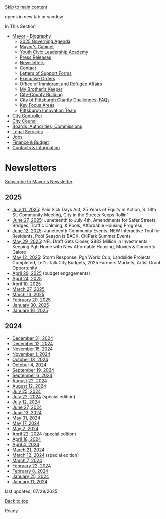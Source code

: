 [Skip to main content](https://www.pittsburghpa.gov/City-Government/Mayor/Newsletters#main-content)

opens in new tab or window

In This Section

- [Mayor](https://www.pittsburghpa.gov/City-Government/Mayor)  - [Biography](https://www.pittsburghpa.gov/City-Government/Mayor/Biography)
  - [2025 Governing Agenda](https://www.pittsburghpa.gov/City-Government/Mayor/2025-Governing-Agenda)
  - [Mayor's Cabinet](https://www.pittsburghpa.gov/City-Government/Mayor/Mayors-Cabinet)
  - [Youth Civic Leadership Academy](https://www.pittsburghpa.gov/City-Government/Mayor/Youth-Civic-Leadership-Academy)
  - [Press Releases](https://www.pittsburghpa.gov/City-Government/Mayor/Press-Releases)
  - [Newsletters](https://www.pittsburghpa.gov/City-Government/Mayor/Newsletters)
  - [Contact](https://www.pittsburghpa.gov/City-Government/Mayor/Contact)
  - [Letters of Support Forms](https://www.pittsburghpa.gov/City-Government/Mayor/Letters-of-Support-Forms)
  - [Executive Orders](https://www.pittsburghpa.gov/City-Government/Mayor/Executive-Orders)
  - [Office of Immigrant and Refugee Affairs](https://www.pittsburghpa.gov/City-Government/Mayor/Office-of-Immigrant-and-Refugee-Affairs)
  - [My Brother's Keeper](https://www.pittsburghpa.gov/City-Government/Mayor/My-Brothers-Keeper)
  - [City-County Building](https://www.pittsburghpa.gov/City-Government/Mayor/City-County-Building)
  - [City of Pittsburgh Charity Challenges: FAQs](https://www.pittsburghpa.gov/City-Government/Mayor/City-of-Pittsburgh-Charity-Challenges-FAQs)
  - [Key Focus Areas](https://www.pittsburghpa.gov/City-Government/Mayor/Key-Focus-Areas)
  - [Pittsburgh Innovation Team](https://www.pittsburghpa.gov/City-Government/Mayor/Pittsburgh-Innovation-Team)
- [City Controller](https://www.pittsburghpa.gov/City-Government/City-Controllers-Office)
- [City Council](https://www.pittsburghpa.gov/City-Government/City-Council)
- [Boards, Authorities, Commissions](https://www.pittsburghpa.gov/City-Government/Boards-Authorities-Commissions)
- [Legal Services](https://www.pittsburghpa.gov/City-Government/Legal-Services)
- [Jobs](https://www.pittsburghpa.gov/City-Government/Jobs)
- [Finance & Budget](https://www.pittsburghpa.gov/City-Government/Finance-Budget)
- [Contacts & Information](https://www.pittsburghpa.gov/City-Government/Contacts-Information)

# Newsletters

[Subscribe to Mayor's Newsletter](https://pittsburghpa.us1.list-manage.com/subscribe?u=e562dca418a41a4ab246a3bb1&id=b3186fb918)

## 2025

- [July 11, 2025](https://mailchi.mp/pittsburghpa/news-from-office-mayor-gainey-11038857?e=[UNIQID]): Paid Sick Days Act, 25 Years of Equity in Action, S. 18th St. Community Meeting, City in the Streets Keeps Rollin'
- [June 27, 2025](https://mailchi.mp/pittsburghpa/news-from-office-mayor-gainey-11038573?e=[UNIQID]): Juneteenth to July 4th, Amendments for Safer Streets, Bridges, Traffic Calming, & Pools, Affordable Housing Progress
- [June 12, 2025](https://mailchi.mp/pittsburghpa/news-from-office-mayor-gainey-11038273?e=[UNIQID]): Juneteenth Community Events, NEW Interactive Tool for Residents, Pool Season is BACK, CitiPark Summer Events
- [May 29, 2025](https://mailchi.mp/pittsburghpa/news-from-office-mayor-gainey-11037920?e=[UNIQID]): NFL Draft Gets Closer, $882 Million in Investments, Keeping Pgh Home with New Affordable Housing, Movies & Concerts Galore
- [May 12, 2025](https://mailchi.mp/pittsburghpa/news-from-office-mayor-gainey-11037639?e=[UNIQID]): Storm Response, Pgh World Cup, Landslide Projects Completed, Let's Talk City Budgets, 2025 Farmers Markets, Artist Grant Opportunity
- [April 29, 2025](https://mailchi.mp/pittsburghpa/news-from-office-mayor-gainey-10413601?e=[UNIQID]) (budget engagements)
- [April 24, 2025](https://mailchi.mp/pittsburghpa/news-from-office-mayor-gainey-11037393?e=[UNIQID])
- [April 10, 2025](https://mailchi.mp/pittsburghpa/news-from-office-mayor-gainey-11037006?e=[UNIQID])
- [March 27, 2025](https://mailchi.mp/pittsburghpa/news-from-office-mayor-gainey-11036812?e=[UNIQID])
- [March 13, 2025](https://mailchi.mp/pittsburghpa/news-from-office-mayor-gainey-11036314?e=[UNIQID])
- [February 20, 2025](https://mailchi.mp/pittsburghpa/news-from-office-mayor-gainey-11036101?e=[UNIQID])
- [January 30, 2025](https://mailchi.mp/pittsburghpa/news-from-office-mayor-gainey-11035671?e=[UNIQID])
- [January 16, 2025](https://mailchi.mp/pittsburghpa/news-from-office-mayor-gainey-11035180?e=[UNIQID])

## 2024

- [December 31, 2024](https://mailchi.mp/pittsburghpa/news-from-office-mayor-gainey-11035057?e=[UNIQID])
- [December 12, 2024](https://mailchi.mp/pittsburghpa/news-from-office-mayor-gainey-11034654?e=[UNIQID])
- [November 15, 2024](https://mailchi.mp/pittsburghpa/news-from-office-mayor-gainey-11034277?e=[UNIQID])
- [November 1, 2024](https://mailchi.mp/pittsburghpa/news-from-office-mayor-gainey-11034036?e=[UNIQID])
- [October 18, 2024](https://mailchi.mp/pittsburghpa/news-from-office-mayor-gainey-11033728?e=[UNIQID])
- [October 4, 2024](https://mailchi.mp/pittsburghpa/news-from-office-mayor-gainey-10417441?e=[UNIQID])
- [September 19, 2024](https://mailchi.mp/pittsburghpa/news-from-office-mayor-gainey-10416133?e=800243b7ca)
- [September 6, 2024](https://mailchi.mp/pittsburghpa/news-from-office-mayor-gainey-10414761?e=800243b7ca)
- [August 22, 2024](https://mailchi.mp/pittsburghpa/news-from-office-mayor-gainey-10413849?e=800243b7ca)
- [August 12, 2024](https://mailchi.mp/pittsburghpa/news-from-office-mayor-gainey-10413281?e=800243b7ca)
- [July 25, 2024](https://us1.campaign-archive.com/?e=800243b7ca&u=e562dca418a41a4ab246a3bb1&id=e641ee5b7d)
- [July 22, 2024](https://mailchi.mp/pittsburghpa/news-from-office-mayor-gainey-10412229?e=800243b7ca) (special edition)
- [July 12, 2024](https://mailchi.mp/pittsburghpa/news-from-office-mayor-gainey-10411501?e=800243b7ca)
- [June 27, 2024](https://mailchi.mp/pittsburghpa/news-from-office-mayor-gainey-10410573?e=800243b7ca)
- [June 13, 2024](https://mailchi.mp/pittsburghpa/news-from-office-mayor-gainey-10409645?e=800243b7ca)
- [May 31, 2024](https://mailchi.mp/pittsburghpa/news-from-office-mayor-gainey-10408537?e=800243b7ca)
- [May 17, 2024](https://mailchi.mp/pittsburghpa/news-from-office-mayor-gainey-10407602?e=800243b7ca)
- [May 2, 2024](https://us1.campaign-archive.com/?e=800243b7ca&u=e562dca418a41a4ab246a3bb1&id=fa31986d65)
- [April 22, 2024](https://mailchi.mp/pittsburghpa/news-from-office-mayor-gainey-10405553?e=800243b7ca) (special edition)
- [April 18, 2024](https://mailchi.mp/pittsburghpa/news-from-office-mayor-gainey-10405021?e=800243b7ca)
- [April 4, 2024](https://mailchi.mp/pittsburghpa/news-from-office-mayor-gainey-10403933?e=800243b7ca)
- [March 21, 2024](https://mailchi.mp/pittsburghpa/news-from-office-mayor-gainey-10402806?e=800243b7ca)
- [March 12, 2024](https://mailchi.mp/pittsburghpa/news-from-office-mayor-gainey-10401790?e=800243b7ca) (special edition)
- [March 7, 2024](https://mailchi.mp/pittsburghpa/news-from-office-mayor-gainey-10398886?e=800243b7ca)
- [February 22, 2024](https://mailchi.mp/424f531cd1dc/news-from-office-mayor-gainey-10398670?e=800243b7ca)
- [February 8, 2024](https://mailchi.mp/0d2544568ead/news-from-office-mayor-gainey-10395962?e=800243b7ca)
- [January 25, 2024](https://mailchi.mp/f246df00c39a/news-from-office-mayor-gainey-10394998?e=800243b7ca)
- [January 11, 2024](https://mailchi.mp/0bb62220721a/news-from-office-mayor-gainey?e=[UNIQID])

last updated: 07/29/2025

[Back to top](https://www.pittsburghpa.gov/City-Government/Mayor/Newsletters#body-top)

Ready
